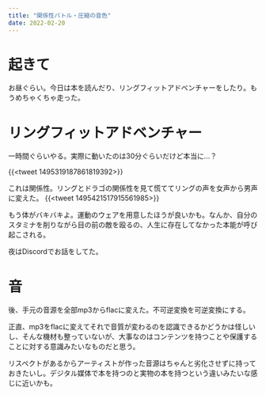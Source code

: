 ```yaml
---
title: "関係性バトル・圧縮の音色"
date: 2022-02-20
---
```


# 起きて

お昼ぐらい。今日は本を読んだり、リングフィットアドベンチャーをしたり。もうめちゃくちゃ走った。

# リングフィットアドベンチャー
一時間ぐらいやる。実際に動いたのは30分ぐらいだけど本当に...？

{{<tweet 1495319187861819392>}}


これは関係性。リングとドラゴの関係性を見て慌ててリングの声を女声から男声に変えた。
{{<tweet 1495421517915561985>}}

もう体がバキバキよ。運動のウェアを用意したほうが良いかも。なんか、自分のスタミナを削りながら目の前の敵を殴るの、人生に存在してなかった本能が呼び起こされる。



夜はDiscordでお話をしてた。

# 音
後、手元の音源を全部mp3からflacに変えた。不可逆変換を可逆変換にする。

正直、mp3をflacに変えてそれで音質が変わるのを認識できるかどうかは怪しいし、そんな機材も整っていないが、大事なのはコンテンツを持つことや保護することに対する意識みたいなものだと思う。

リスペクトがあるからアーティストが作った音源はちゃんと劣化させずに持っておきたいし。デジタル媒体で本を持つのと実物の本を持つという違いみたいな感じに近いかも。